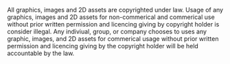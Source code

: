 All graphics, images and 2D assets are copyrighted under law. 
Usage of any graphics, images and 2D assets for non-commerical and commerical use without prior written permission and licencing giving by copyright holder is consider illegal.
Any indiviual, group, or company chooses to uses any graphic, images, and 2D assets for commerical usage without prior written permission and licencing giving by the copyright holder will be held accountable by the law.
